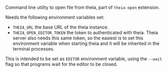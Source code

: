 Command line utility to open file from theia, part of `theia-open` extension.

Needs the following environment variables set:

- `THEIA_URL` the base URL of the theia instance.
- `THEIA_OPEN_EDITOR_TOKEN` the token to authenticated with theia. Theia server also needs this same token, so the easiest is to set this environment variable when starting theia and it will be inherited in the terminal processes.

This is intended to be set as `EDITOR` environment variable, using the `--wait` flag so that programs wait for the editor to be closed.
